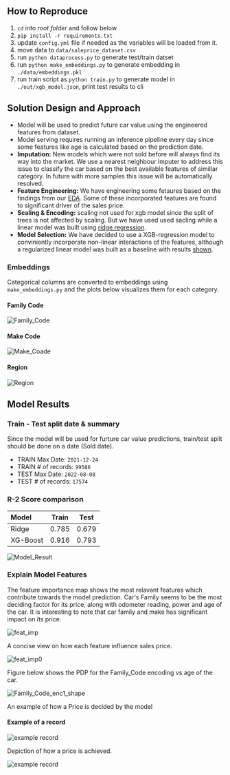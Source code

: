 ## How to Reproduce

1. `cd` into _root folder_ and follow below
2. `pip install -r requirements.txt`
3. update `config.yml` file if needed as the variables will be loaded from it.
4. move data to `data/saleprice_dataset.csv`
5. run `python dataprocess.py` to generate test/train datset
6. run `python make_embeddings.py` to generate embedding in `./data/embeddings.pkl`
7. run train script as  `python train.py` to generate model in `./out/xgb_model.json`, print test results to cli

## Solution Design and Approach

 - Model will be used to predict future car value using the engineered features from dataset.
 - Model serving requires running an inference pipeline every day since some features like age is calculated based on the prediction date.
 - **Imputation:** New models which were not sold before will always find its way into the market. We use a nearest neighbour imputer to address this issue to classify the car based on the best available features of simillar category. In future with more samples this issue will be automatically resolved.
 - **Feature Engineering:** We have engineering some fetaures based on the findings from our [EDA](nbs/eda.ipynb). Some of these incorporated features are found to significant driver of the sales price.
 - **Scaling & Encoding:** scaling not used for xgb model since the split of trees is not affected by scaling. But we have used used sacling while a linear model was built using [ridge regression](nbs/regression.ipynb).
 - **Model Selection:** We have decided to use a XGB-regression model to conviniently incorporate non-linear interactions of the features, although a regularized linear model was built as a baseline with results [shown](#r-2-score-comparison).

### Embeddings

Categorical columns are converted to embeddings using `make_embeddings.py` and the plots below visualizes them for each category.
#### Family Code
![Family_Code](nbs/imgs/Family_Code_enc.png)
#### Make Code
![Make_Coade](nbs/imgs/Make_Code_enc.png)
#### Region
![Region](nbs/imgs/Region_Description_enc.png)

## Model Results

### Train - Test split date & summary

Since the model will be used for furture car value predictions, train/test split should be done on a date (Sold date).

- TRAIN Max Date: `2021-12-24`
- TRAIN # of records: `99586`
- TEST Max Date: `2022-08-08`
- TEST # of records: `17574`


### R-2 Score comparison
| Model     | Train | Test  |
|:----------|:-----:|:-----:|
| Ridge     | 0.785 | 0.679 |
| XG-Boost  | 0.916 | 0.793 |

![Model_Result](nbs/imgs/model_result_comp.png)

### Explain Model Features

The feature importance map shows the most relavant features which contribute towards the model prediction. Car's Family seems to be the most deciding factor for its price, along with odometer reading, power and age of the car. It is interesting to note that car family and make has significant impact on its price.

![feat_imp](nbs/imgs/feture_imp.png)

A concise view on how each feature influence sales price.

![feat_imp0](nbs/imgs/feture_imp0.png)

Figure below shows the PDP for the Family_Code encoding vs age of the car.

![Family_Code_enc1_shape](nbs/imgs/Family_Code_enc_1_shap.png)
 
An example of how a Price is decided by the model

#### Example of a record

![example record](nbs/imgs/exmp_rec.png)

Depiction of how a price is achieved.

![example record](nbs/imgs/exmp_rec_img.png)
